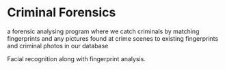 # Criminal Forensics
 a forensic analysing program where we catch criminals by matching fingerprints and any pictures found at crime scenes to existing fingerprints and criminal photos in our database

 Facial recognition along with fingerprint analysis.
